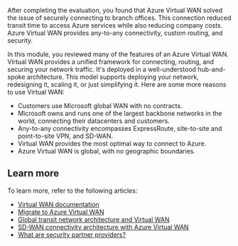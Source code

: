 After completing the evaluation, you found that Azure Virtual WAN solved the issue of securely connecting to branch offices. This connection reduced transit time to access Azure services while also reducing company costs. Azure Virtual WAN provides any-to-any connectivity, custom routing, and security.

In this module, you reviewed many of the features of an Azure Virtual WAN. Virtual WAN provides a unified framework for connecting, routing, and securing your network traffic. It's deployed in a well-understood hub-and-spoke architecture. This model supports deploying your network, redesigning it, scaling it, or just simplifying it. Here are some more reasons to use Virtual WAN:

- Customers use Microsoft global WAN with no contracts.
- Microsoft owns and runs one of the largest backbone networks in the world, connecting their datacenters and customers.
- Any-to-any connectivity encompasses ExpressRoute, site-to-site and point-to-site VPN, and SD-WAN.
- Virtual WAN provides the most optimal way to connect to Azure.
- Azure Virtual WAN is global, with no geographic boundaries.  

## Learn more

To learn more, refer to the following articles:

- [Virtual WAN documentation](/azure/virtual-wan?azure-portal=true)
- [Migrate to Azure Virtual WAN](/azure/virtual-wan/migrate-from-hub-spoke-topology?azure-portal=true)
- [Global transit network architecture and Virtual WAN](/azure/virtual-wan/virtual-wan-global-transit-network-architecture?azure-portal=true)
- [SD-WAN connectivity architecture with Azure Virtual WAN](/azure/virtual-wan/sd-wan-connectivity-architecture?azure-portal=true)
- [What are security partner providers?](/azure/firewall-manager/trusted-security-partners?azure-portal=true)